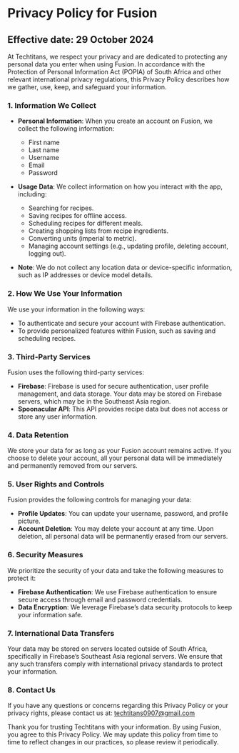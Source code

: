 # Privacy Policy for Fusion

## Effective date: 29 October 2024

At Techtitans, we respect your privacy and are dedicated to protecting any personal data you enter when using Fusion. In accordance with the Protection of Personal Information Act (POPIA) of South Africa and other relevant international privacy regulations, this Privacy Policy describes how we gather, use, keep, and safeguard your information.

### 1. Information We Collect

- **Personal Information**: When you create an account on Fusion, we collect the following information:
  - First name
  - Last name
  - Username
  - Email
  - Password

- **Usage Data**: We collect information on how you interact with the app, including:
  - Searching for recipes.
  - Saving recipes for offline access.
  - Scheduling recipes for different meals.
  - Creating shopping lists from recipe ingredients.
  - Converting units (imperial to metric).
  - Managing account settings (e.g., updating profile, deleting account, logging out).

- **Note**: We do not collect any location data or device-specific information, such as IP addresses or device model details.

### 2. How We Use Your Information

We use your information in the following ways:

- To authenticate and secure your account with Firebase authentication.
- To provide personalized features within Fusion, such as saving and scheduling recipes.

### 3. Third-Party Services

Fusion uses the following third-party services:

- **Firebase**: Firebase is used for secure authentication, user profile management, and data storage. Your data may be stored on Firebase servers, which may be in the Southeast Asia region.
- **Spoonacular API**: This API provides recipe data but does not access or store any user information.

### 4. Data Retention

We store your data for as long as your Fusion account remains active. If you choose to delete your account, all your personal data will be immediately and permanently removed from our servers.

### 5. User Rights and Controls

Fusion provides the following controls for managing your data:

- **Profile Updates**: You can update your username, password, and profile picture.
- **Account Deletion**: You may delete your account at any time. Upon deletion, all personal data will be permanently erased from our servers.

### 6. Security Measures

We prioritize the security of your data and take the following measures to protect it:

- **Firebase Authentication**: We use Firebase authentication to ensure secure access through email and password credentials.
- **Data Encryption**: We leverage Firebase’s data security protocols to keep your information safe.

### 7. International Data Transfers

Your data may be stored on servers located outside of South Africa, specifically in Firebase’s Southeast Asia regional servers. We ensure that any such transfers comply with international privacy standards to protect your information.

### 8. Contact Us

If you have any questions or concerns regarding this Privacy Policy or your privacy rights, please contact us at: [techtitans0907@gmail.com](mailto:techtitans0907@gmail.com)

Thank you for trusting Techtitans with your information. By using Fusion, you agree to this Privacy Policy. We may update this policy from time to time to reflect changes in our practices, so please review it periodically.

